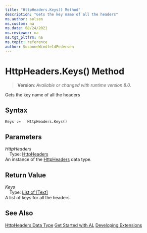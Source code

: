 ```yaml
---
title: "HttpHeaders.Keys() Method"
description: "Gets the key name of all the headers"
ms.author: solsen
ms.custom: na
ms.date: 08/24/2021
ms.reviewer: na
ms.tgt_pltfrm: na
ms.topic: reference
author: SusanneWindfeldPedersen
---
```

[//]: # (START>DO_NOT_EDIT)
[//]: # (IMPORTANT:Do not edit any of the content between here and the END>DO_NOT_EDIT.)
[//]: # (Any modifications should be made in the .xml files in the ModernDev repo.)
# HttpHeaders.Keys() Method
> **Version**: _Available or changed with runtime version 8.0._

Gets the key name of all the headers


## Syntax
```AL
Keys :=   HttpHeaders.Keys()
```

## Parameters
*HttpHeaders*  
&emsp;Type: [HttpHeaders](httpheaders-data-type.md)  
An instance of the [HttpHeaders](httpheaders-data-type.md) data type.  

## Return Value
*Keys*  
&emsp;Type: [List of [Text]](../list/list-data-type.md)  
A list of keys for all the headers.


[//]: # (IMPORTANT: END>DO_NOT_EDIT)
## See Also
[HttpHeaders Data Type](httpheaders-data-type.md)
[Get Started with AL](../../devenv-get-started.md)
[Developing Extensions](../../devenv-dev-overview.md)